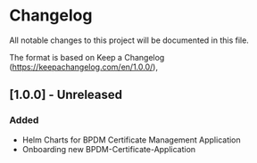 # Changelog

All notable changes to this project will be documented in this file.

The format is based on Keep a Changelog (https://keepachangelog.com/en/1.0.0/),

## [1.0.0] - Unreleased

### Added

- Helm Charts for BPDM Certificate Management Application
- Onboarding new BPDM-Certificate-Application 
